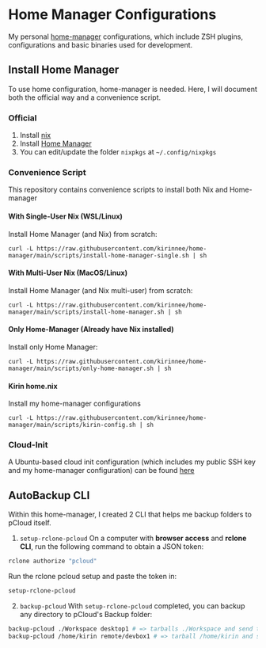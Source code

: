 # Home Manager Configurations

My personal [home-manager](https://github.com/nix-community/home-manager) configurations, which include ZSH plugins, configurations and basic binaries used for development.

## Install Home Manager

To use home configuration, home-manager is needed. Here, I will document both the official way and a convenience script.

### Official

1. Install [nix](https://github.com/NixOS/nix#installation)
2. Install [Home Manager](https://nix-community.github.io/home-manager/index.html#sec-install-standalone)
3. You can edit/update the folder `nixpkgs` at `~/.config/nixpkgs`

### Convenience Script

This repository contains convenience scripts to install both Nix and Home-manager

#### With Single-User Nix (WSL/Linux)

Install Home Manager (and Nix) from scratch:

```
curl -L https://raw.githubusercontent.com/kirinnee/home-manager/main/scripts/install-home-manager-single.sh | sh
```

#### With Multi-User Nix (MacOS/Linux)

Install Home Manager (and Nix multi-user) from scratch:

```
curl -L https://raw.githubusercontent.com/kirinnee/home-manager/main/scripts/install-home-manager.sh | sh
```

#### Only Home-Manager (Already have Nix installed)

Install only Home Manager:

```
curl -L https://raw.githubusercontent.com/kirinnee/home-manager/main/scripts/only-home-manager.sh | sh
```

#### Kirin home.nix

Install my home-manager configurations

```
curl -L https://raw.githubusercontent.com/kirinnee/home-manager/main/scripts/kirin-config.sh | sh
```

### Cloud-Init

A Ubuntu-based cloud init configuration (which includes my public SSH key and my home-manager configuration) can be found [here](./cloud-init.yaml)

## AutoBackup CLI

Within this home-manager, I created 2 CLI that helps me backup folders to pCloud itself.

1. `setup-rclone-pcloud`
   On a computer with **browser access** and **rclone CLI**, run the following command to obtain a JSON token:

```bash
rclone authorize "pcloud"
```

Run the rclone pcloud setup and paste the token in:

```bash
setup-rclone-pcloud
```

2. `backup-pcloud`
   With `setup-rclone-pcloud` completed, you can backup any directory to pCloud's Backup folder:

```bash
backup-pcloud ./Workspace desktop1 # => tarballs ./Workspace and send to pClouds's Backup/desktop1 folder
backup-pcloud /home/kirin remote/devbox1 # => tarball /home/kirin and send to pCloud's Backup/remote/devbox1 folder
```
